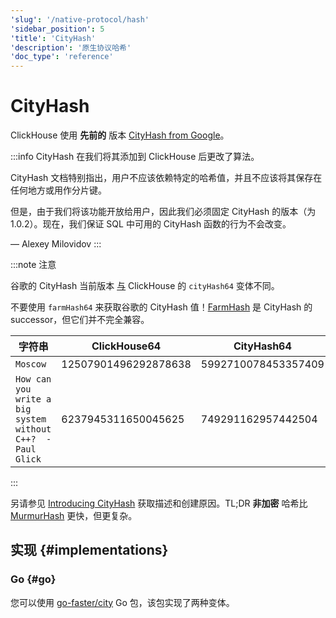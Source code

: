 ```yaml
---
'slug': '/native-protocol/hash'
'sidebar_position': 5
'title': 'CityHash'
'description': '原生协议哈希'
'doc_type': 'reference'
---
```



# CityHash

ClickHouse 使用 **先前的** 版本 [CityHash from Google](https://github.com/google/cityhash)。

:::info
CityHash 在我们将其添加到 ClickHouse 后更改了算法。

CityHash 文档特别指出，用户不应该依赖特定的哈希值，并且不应该将其保存在任何地方或用作分片键。

但是，由于我们将该功能开放给用户，因此我们必须固定 CityHash 的版本（为 1.0.2）。现在，我们保证 SQL 中可用的 CityHash 函数的行为不会改变。

— Alexey Milovidov
:::

:::note 注意

谷歌的 CityHash 当前版本 [与](https://github.com/ClickHouse/ClickHouse/issues/8354) ClickHouse 的 `cityHash64` 变体不同。

不要使用 `farmHash64` 来获取谷歌的 CityHash 值！[FarmHash](https://opensource.googleblog.com/2014/03/introducing-farmhash.html) 是 CityHash 的 successor，但它们并不完全兼容。

| 字符串                                                     | ClickHouse64         | CityHash64          | FarmHash64           |
|------------------------------------------------------------|----------------------|---------------------|----------------------|
| `Moscow`                                                   | 12507901496292878638 | 5992710078453357409 | 5992710078453357409  |
| `How can you write a big system without C++?  -Paul Glick` | 6237945311650045625  | 749291162957442504  | 11716470977470720228 |

:::

另请参见 [Introducing CityHash](https://opensource.googleblog.com/2011/04/introducing-cityhash.html) 获取描述和创建原因。TL;DR **非加密** 哈希比 [MurmurHash](http://en.wikipedia.org/wiki/MurmurHash) 更快，但更复杂。

## 实现 {#implementations}

### Go {#go}

您可以使用 [go-faster/city](https://github.com/go-faster/city) Go 包，该包实现了两种变体。
